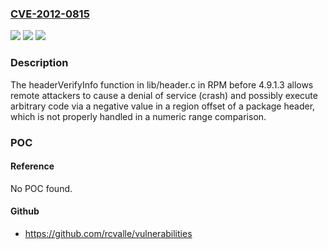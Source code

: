 ### [CVE-2012-0815](https://cve.mitre.org/cgi-bin/cvename.cgi?name=CVE-2012-0815)
![](https://img.shields.io/static/v1?label=Product&message=n%2Fa&color=blue)
![](https://img.shields.io/static/v1?label=Version&message=n%2Fa&color=blue)
![](https://img.shields.io/static/v1?label=Vulnerability&message=n%2Fa&color=brighgreen)

### Description

The headerVerifyInfo function in lib/header.c in RPM before 4.9.1.3 allows remote attackers to cause a denial of service (crash) and possibly execute arbitrary code via a negative value in a region offset of a package header, which is not properly handled in a numeric range comparison.

### POC

#### Reference
No POC found.

#### Github
- https://github.com/rcvalle/vulnerabilities

